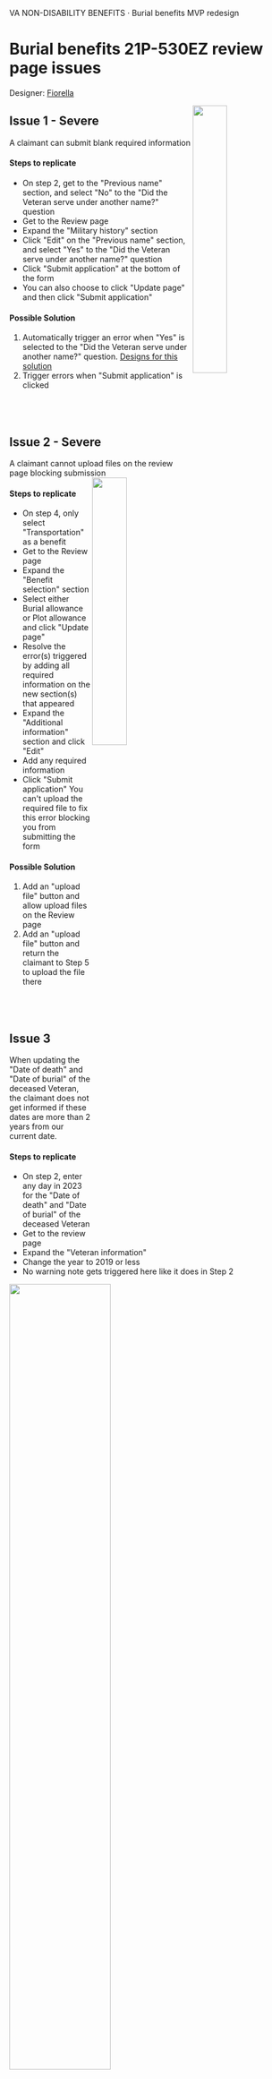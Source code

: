 VA NON-DISABILITY BENEFITS · Burial benefits MVP redesign

# Burial benefits 21P-530EZ review page issues

Designer: [Fiorella](https://github.com/fiorella-io)

<img src="https://github.com/department-of-veterans-affairs/va.gov-team/assets/91498500/bc5bf2b8-dcf4-44db-a707-a7ed8ef7ebae" width="35%" align="right">

## Issue 1 - Severe
A claimant can submit blank required information


#### Steps to replicate
- On step 2, get to the "Previous name" section, and select "No" to the "Did the Veteran serve under another name?" question
- Get to the Review page
- Expand the "Military history" section
- Click "Edit" on the "Previous name" section, and select "Yes" to the "Did the Veteran serve under another name?" question
- Click "Submit application" at the bottom of the form
- You can also choose to click "Update page" and then click "Submit application"

#### Possible Solution
1) Automatically trigger an error when "Yes" is selected to the "Did the Veteran serve under another name?" question. [Designs for this solution](https://www.sketch.com/s/de782a35-e147-4c32-a2a8-ba53071ec8e7/a/mP0x9bg)
2) Trigger errors when "Submit application" is clicked
<br><br><br><br>



## Issue 2 - Severe
A claimant cannot upload files on the review page blocking submission
<img src="https://github.com/department-of-veterans-affairs/va.gov-team/assets/91498500/1337590f-85ad-471e-87a2-c93e09f1df07" align="right" width="35%">


#### Steps to replicate
- On step 4, only select "Transportation" as a benefit
- Get to the Review page
- Expand the "Benefit selection" section
- Select either Burial allowance or Plot allowance and click "Update page"
- Resolve the error(s) triggered by adding all required information on the new section(s) that appeared
- Expand the "Additional information" section and click "Edit"
- Add any required information
- Click "Submit application"
You can't upload the required file to fix this error blocking you from submitting the form

#### Possible Solution
1) Add an "upload file" button and allow upload files on the Review page
2) Add an "upload file" button and return the claimant to Step 5 to upload the file there
<br><br><br><br>


## Issue 3 
When updating the "Date of death" and "Date of burial" of the deceased Veteran, the claimant does not get informed if these dates are more than 2 years from our current date.

#### Steps to replicate
- On step 2, enter any day in 2023 for the "Date of death" and "Date of burial" of the deceased Veteran
- Get to the review page
- Expand the "Veteran information"
- Change the year to 2019 or less
- No warning note gets triggered here like it does in Step 2
<img src="https://github.com/department-of-veterans-affairs/va.gov-team/assets/91498500/8bb88a1d-44a1-4846-9143-93e2b0df6a1d" width="60%">

#### Possible Solution
Add the existing note on step 2 to the corresponding section on the Review page. [Design for this solution](https://www.sketch.com/s/de782a35-e147-4c32-a2a8-ba53071ec8e7/a/OeYMxak)


<img width="20%" align="right" alt="image" src="https://github.com/department-of-veterans-affairs/va.gov-team/assets/91498500/80d7d2ed-6daf-4c9c-ba5d-ce585173b011">

## Issue 4
A claimant can add multiple blank previous names the deceased Veteran served under without having to enter a name first. This behavior is different than the same section in Step 3. On Step 3 you are not allowed to add additional names unless you add a name first.

#### Steps to replicate
- On step 2, get to the "Previous name" section, and select "No" to the "Did the Veteran serve under another name?" question
- Get to the Review page
- Expand the "Military history" section
- Click "Edit" on the "Previous name" section, and select "Yes" to the "Did the Veteran serve under another name?" question
- Click "Add another name" multiple times
As mentioned in Issue 1, the claimant is allowed to submit this application with multiple empty previous names

#### Possible Solution
1) Once "Yes" is selected for the "Did the Veteran serve under another name?" question and new fields appear, delete the "Add another name" until "Update" has been clicked. Designs for this solution: [Editable](https://www.sketch.com/s/de782a35-e147-4c32-a2a8-ba53071ec8e7/a/mP0x9bg) | [Updated/Saved](https://www.sketch.com/s/de782a35-e147-4c32-a2a8-ba53071ec8e7/a/j4D2yVW)
2) Once "Add another name" is clicked, trigger inline errors

<br><br>

## Issue 5



